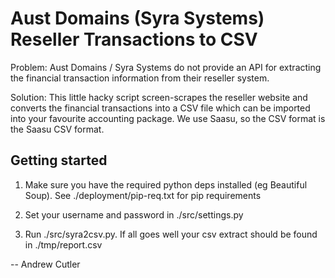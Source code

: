 # Aust Domains (Syra Systems) Reseller Transactions to CSV

Problem: Aust Domains / Syra Systems do not provide an API for extracting the financial transaction information from their reseller system.

Solution: This little hacky script screen-scrapes the reseller website and converts the financial transactions into a CSV file which
can be imported into your favourite accounting package. We use Saasu, so the CSV format is the Saasu CSV format.

## Getting started

1. Make sure you have the required python deps installed (eg Beautiful Soup). See ./deployment/pip-req.txt for pip requirements

2. Set your username and password in ./src/settings.py

3. Run ./src/syra2csv.py. If all goes well your csv extract should be found in ./tmp/report.csv

-- Andrew Cutler
